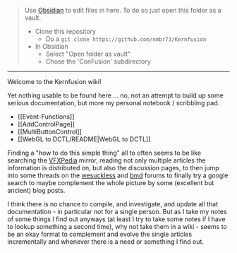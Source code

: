 > Use [Obsidian](https://obsidian.md) to edit files in here. To do so just open this folder as a vault.
>
> - Clone this repository
>   - Do a `git clone https://github.com/nmbr73/Kernfusion`
> - In Obsidian
>   - Select "Open folder as vault"
>   - Chose the 'ConFusion' subdirectory

-----

Welcome to the Kernfusion wiki!

Yet nothing usable to be found here ... no, not an attempt to build up some serious documentation, but more my personal notebook / scribbling pad.

* [[Event-Functions]]
* [[AddControlPage]]
* [[MultiButtonControl]]
* [[WebGL to DCTL/README|WebGL to DCTL]]

Finding a "how to do this simple thing" all to often seems to be like searching the [VFXPedia](https://www.steakunderwater.com/VFXPedia/96.0.243.189/index4875.html?title=Main_Page) mirror, reading not only multiple articles the information is distributed on, but also the discussion pages, to then jump into some threads on the [wesuckless](https://www.steakunderwater.com/wesuckless/) and [bmd](https://forum.blackmagicdesign.com) forums to finally try a google search to maybe complement the whole picture by some (excellent but ancient) blog posts.

I think there is no chance to compile, and investigate, and update all that documentation - in particular not for a single person. But as I take my notes of some things I find out anyways (at least I try to take some notes if I have to lookup something a second time), why not take them in a wiki - seems to be an okay format to complement and evolve the single articles incrementally and whenever there is a need or something I find out.
